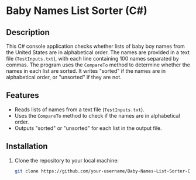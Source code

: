# Baby Names List Sorter (C#)

## Description

This C# console application checks whether lists of baby boy names from the United States are in alphabetical order. The names are provided in a text file (`TestInputs.txt`), with each line containing 100 names separated by commas. The program uses the `CompareTo` method to determine whether the names in each list are sorted. It writes "sorted" if the names are in alphabetical order, or "unsorted" if they are not.

## Features

- Reads lists of names from a text file (`TestInputs.txt`).
- Uses the `CompareTo` method to check if the names are in alphabetical order.
- Outputs "sorted" or "unsorted" for each list in the output file.

## Installation

1. Clone the repository to your local machine:

   ```bash
   git clone https://github.com/your-username/Baby-Names-List-Sorter-CSharp.git
